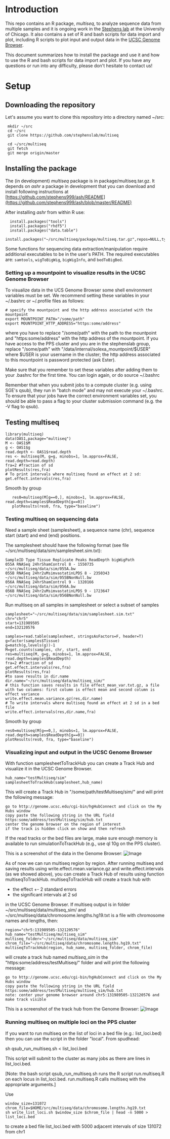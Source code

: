 # Introduction

This repo contains an R package, *multiseq*, to analyze sequence data from multiple samples and it is ongoing work in the [Stephens lab](http://stephenslab.uchicago.edu/) at the University of Chicago. It also contains a set of R and bash scripts for data import and plot, including R scripts to plot input and output data in the [UCSC Genome Browser](http://genome.ucsc.edu/). 

This document summarizes how to install the package and use it and how to use the R and bash scripts for data import and plot. If you have any questions or run into any difficulty, please don't hesitate to contact us!


# Setup

## Downloading the repository

Let's assume you want to clone this repository into a directory named ~/src:

     mkdir ~/src
     cd ~/src
     git clone https://github.com/stephenslab/multiseq

     cd ~/src/multiseq
     git fetch
     git merge origin/master

## Installing the package

The (in development) *multiseq* package is in package/multiseq.tar.gz. 
It depends on *ashr* a package in development that you can download and install following instructions at [https://github.com/stephens999/ash/README](https://github.com/stephens999/ash/blob/master/README)

After installing *ashr* from within R use:

      install.packages("tools")
      install.packages("rhdf5")
      install.packages("data.table")
      install.packages("~/src/multiseq/package/multiseq.tar.gz",repos=NULL,type="source")

Some functions for sequencing data extraction/manipulation require additional executables to be in the user's PATH. The required executables are: `samtools`, `wigToBigWig`, `bigWigInfo`, and `bedToBigBed`.

### Setting up a mountpoint to visualize results in the UCSC Genome Browser

To visualize data in the UCS Genome Browser some shell environment variables must be set. We recommend setting these variables in your ~/.bashrc or ~/.profile files as follows:

    # specify the mountpoint and the http address associated with the mountpoint
    export MOUNTPOINT_PATH="/some/path"
    export MOUNTPOINT_HTTP_ADDRESS="https:some/address"

where you have to replace "/some/path" with the path to the mountpoint and "https:some/address" with the http address of the mountpoint. If you have access to the PPS cluster and you are in the stephenslab group, replace "/some/path" with "/data/internal/solexa_mountpoint/$USER" where $USER is your username in the cluster; the http address associated to this mountpoint is password protected (ask Ester).

Make sure that you remember to set these variables after adding them to your .bashrc for the first time. You can login again, or do source ~/.bashrc

Remember that when you submit jobs to a compute cluster (e.g. using SGE's qsub), they run in "batch mode" and may not execute your ~/.bashrc. To ensure that your jobs have the correct environment variables set, you should be able to pass a flag to your cluster submission command (e.g. the -V flag to qsub).

## Testing multiseq

    library(multiseq)
    data(OAS1,package="multiseq")
    M <- OAS1$M
    g <- OAS1$g
    read.depth <- OAS1$read.depth
    res <- multiseq(M, g=g, minobs=1, lm.approx=FALSE, read.depth=read.depth)
    fra=2 #fraction of sd
    plotResults(res,fra)
    # To print intervals where multiseq found an effect at 2 sd:
    get.effect.intervals(res,fra)

Smooth by group

       res0=multiseq(M[g==0,], minobs=1, lm.approx=FALSE, read.depth=samples$ReadDepth[g==0])
       plotResults(res0, fra, type="baseline")

### Testing multiseq on sequencing data

Need a sample sheet (samplesheet), a sequence name (chr), sequence start (start) and end (end) positions.

The samplesheet should have the following format (see file ~/src/multiseq/data/sim/samplesheet.sim.txt):

    SampleID Type Tissue Replicate Peaks ReadDepth bigWigPath
    055A RNASeq 24hrShamControl 8 - 1550735 ~/src/multiseq/data/sim/055A.bw
    055B RNASeq 24hr2uMsimvastatinLPDS 8 - 2350343 ~/src/multiseq/data/sim/055BNonNull.bw
    056A RNASeq 24hrShamControl 9 - 1320166 ~/src/multiseq/data/sim/056A.bw
    056B RNASeq 24hr2uMsimvastatinLPDS 9 - 1723647 ~/src/multiseq/data/sim/056BNonNull.bw

Run multiseq on all samples in samplesheet or select a subset of samples

    samplesheet="~/src/multiseq/data/sim/samplesheet.sim.txt"
    chr="chr5"
    start=131989505
    end=132120576

    samples=read.table(samplesheet, stringsAsFactors=F, header=T) 
    g=factor(samples$Tissue) 
    g=match(g,levels(g))-1
    M=get.counts(samples, chr, start, end) 
    res=multiseq(M, g=g, minobs=1, lm.approx=FALSE, read.depth=samples$ReadDepth)
    fra=2 #fraction of sd
    get.effect.intervals(res,fra)
    plotResults(res,fra)
    #to save results in dir.name
    dir.name="~/src/multiseq/data/multiseq_sim/"
    # this function saves results in file effect_mean_var.txt.gz, a file with two columns: first column is effect mean and second column is effect variance
    write.effect.mean.variance.gz(res,dir.name)
    # To write intervals where multiseq found an effect at 2 sd in a bed file
    write.effect.intervals(res,dir.name,fra)

Smooth by group

    res0=multiseq(M[g==0,], minobs=1, lm.approx=FALSE, read.depth=samples$ReadDepth[g==0]) 
    plotResults(res0, fra, type="baseline")

### Visualizing input and output in the UCSC Genome Browser

With function samplesheetToTrackHub you can create a Track Hub and visualize it in the UCSC Genome Browser.

    hub_name="testMultiseq/sim"
    samplesheetToTrackHub(samplesheet,hub_name)

This will create a Track Hub in "/some/path/testMultiseq/sim/" and will print the following message:

    go to http://genome.ucsc.edu/cgi-bin/hgHubConnect and click on the My Hubs window    
    copy paste the following string in the URL field
    https:some/address/testMultiseq/sim/hub.txt
    center the genome browser on the region of interest
    if the track is hidden click on show and then refresh

If the read tracks or the bed files are large, make sure enough memory is available to run simulationToTrackHub (e.g., use ql 10g on the PPS cluster).

This is a screenshot of the data in the Genome Browser:
![Image](data/sim/sim.png?raw=true)

As of now we can run multiseq region by region. After running multiseq and saving results using write.effect.mean.variance.gz and write.effect.intervals (as we showed above), you can create a Track Hub of results using function multiseqToTrackHub. multiseqToTrackHub will create a track hub with
- the effect +- 2 standard errors
- the significant intervals at 2 sd

in the UCSC Genome Browser. If multiseq output is in folder ~/src/multiseq/data/multiseq_sim/ and ~/src/multiseq/data/chromosome.lengths.hg19.txt is a file with chromosome names and lengths, then:

    region="chr5:131989505-132120576"
    hub_name="testMultiseq/multiseq_sim"
    multiseq_folder="~/src/multiseq/data/multiseq_sim"
    chrom_file="~/src/multiseq/data/chromosome.lengths.hg19.txt"
    multiseqToTrackHub(region, hub_name, multiseq_folder, chrom_file)

will create a track hub named *multiseq_sim* in the "https:some/address/testMultiseq/" folder and will print the following message:
  
    go to http://genome.ucsc.edu/cgi-bin/hgHubConnect and click on the My Hubs window
    copy paste the following string in the URL field
    https:some/address/testMultiseq/multiseq_sim/hub.txt
    note: center your genome browser around chr5:131989505-132120576 and make track visible

This is a screenshot of the track hub from the Genome Browser:
![Image](data/sim/multiseq.png?raw=true)

### Running multiseq on multiple loci on the PPS cluster

If you want to run multiseq on the list of loci in a bed file (e.g.: list_loci.bed) then you can use the script in the folder "local". From spudhead:

   sh qsub_run_multiseq.sh < list_loci.bed

This script will submit to the cluster as many jobs as there are lines in list_loci.bed.

[Note: the bash script qsub_run_multiseq.sh runs the R script run.multiseq.R on each locus in list_loci.bed. run.multiseq.R calls multiseq with the appropriate arguments.]
 
Use
 
    window_size=131072
    chrom_file=$HOME/src/multiseq/data/chromosome.lengths.hg19.txt
    sh write_list_loci.sh $window_size $chrom_file | head -n 5000 > list_loci.bed

to create a bed file list_loci.bed with 5000 adjacent intervals of size 131072 from chr1
